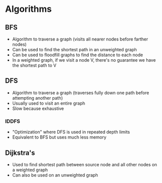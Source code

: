 # Algorithms

## BFS
- Algorithm to traverse a graph (visits all nearer nodes before farther nodes)
- Can be used to find the shortest path in an unweighted graph
- Can be used to floodfill graphs to find the distance to each node
- In a weighted graph, if we visit a node V, there's no guarantee we have the shortest path to V

## DFS
- Algorithm to traverse a graph (traverses fully down one path before attempting another path)
- Usually used to visit an entire graph
- Slow because exhaustive

### IDDFS
- "Optimization" where DFS is used in repeated depth limits
- Equivalent to BFS but uses much less memory

## Dijkstra's
- Used to find shortest path between source node and all other nodes on a weighted graph
- Can also be used on an unweighted graph 
